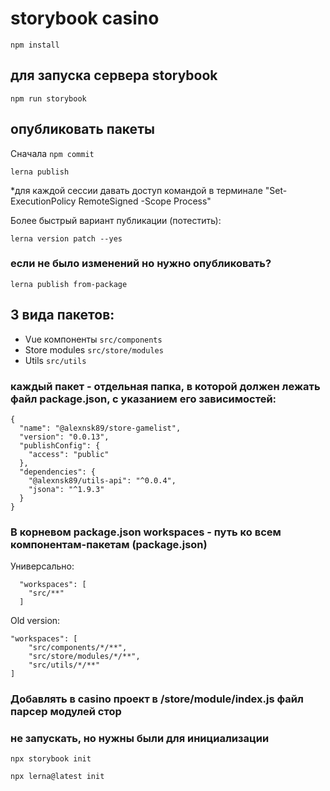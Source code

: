 # storybook casino

```
npm install
```

## для запуска сервера storybook
```
npm run storybook 
```

## опубликовать пакеты 
Сначала ```npm commit```

```
lerna publish
```       
*для каждой сессии давать доступ командой в терминале "Set-ExecutionPolicy RemoteSigned -Scope Process"

Более быстрый вариант публикации (потестить):
``` 
lerna version patch --yes
```

### если не было изменений но нужно опубликовать?
```lerna publish from-package```

## 3 вида пакетов:
* Vue компоненты ``` src/components ```
* Store modules ``` src/store/modules ```
* Utils ``` src/utils ```

### каждый пакет - отдельная папка, в которой должен лежать файл package.json, с указанием его зависимостей:
```
{
  "name": "@alexnsk89/store-gamelist",
  "version": "0.0.13",
  "publishConfig": {
    "access": "public"
  },
  "dependencies": {
    "@alexnsk89/utils-api": "^0.0.4",
    "jsona": "^1.9.3"
  }
}
```



### В корневом package.json workspaces - путь ко всем компонентам-пакетам (package.json)

Универсально:
```
  "workspaces": [
    "src/**"
  ]
```
Old version:
```
"workspaces": [
    "src/components/*/**",
    "src/store/modules/*/**",
    "src/utils/*/**"
]
```



### Добавлять в casino проект в /store/module/index.js файл парсер модулей стор

### не запускать, но нужны были для инициализации
``` npx storybook init ``` 

``` npx lerna@latest init ```
